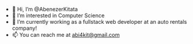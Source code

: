 - 👋 Hi, I’m @AbenezerKitata
- 👀 I’m interested in Computer Science
- 🌱 I’m currently working as a fullstack web developer at an auto rentals company!
- 📫 You can reach me at abi4kit@gmail.com
